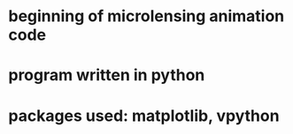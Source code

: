 # beginning of microlensing animation code
# program written in python
# packages used: matplotlib, vpython
